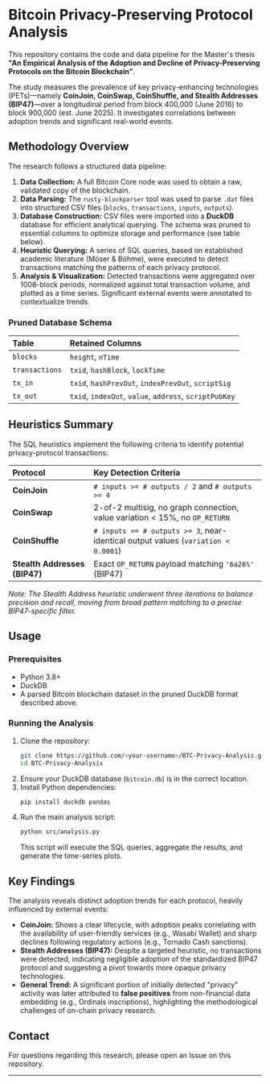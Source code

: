 # Bitcoin Privacy-Preserving Protocol Analysis

This repository contains the code and data pipeline for the Master's thesis **"An Empirical Analysis of the Adoption and Decline of Privacy-Preserving Protocols on the Bitcoin Blockchain"**.

The study measures the prevalence of key privacy-enhancing technologies (PETs)—namely **CoinJoin, CoinSwap, CoinShuffle, and Stealth Addresses (BIP47)**—over a longitudinal period from block 400,000 (June 2016) to block 900,000 (est. June 2025). It investigates correlations between adoption trends and significant real-world events.

## Methodology Overview

The research follows a structured data pipeline:

1.  **Data Collection:** A full Bitcoin Core node was used to obtain a raw, validated copy of the blockchain.
2.  **Data Parsing:** The `rusty-blockparser` tool was used to parse `.dat` files into structured CSV files (`blocks`, `transactions`, `inputs`, `outputs`).
3.  **Database Construction:** CSV files were imported into a **DuckDB** database for efficient analytical querying. The schema was pruned to essential columns to optimize storage and performance (see table below).
4.  **Heuristic Querying:** A series of SQL queries, based on established academic literature (Möser & Böhme), were executed to detect transactions matching the patterns of each privacy protocol.
5.  **Analysis & Visualization:** Detected transactions were aggregated over 1008-block periods, normalized against total transaction volume, and plotted as a time series. Significant external events were annotated to contextualize trends.

### Pruned Database Schema
| Table | Retained Columns |
| :--- | :--- |
| `blocks` | `height`, `nTime` |
| `transactions` | `txid`, `hashBlock`, `lockTime` |
| `tx_in` | `txid`, `hashPrevOut`, `indexPrevOut`, `scriptSig` |
| `tx_out` | `txid`, `indexOut`, `value`, `address`, `scriptPubKey` |

## Heuristics Summary

The SQL heuristics implement the following criteria to identify potential privacy-protocol transactions:

| Protocol | Key Detection Criteria |
| :--- | :--- |
| **CoinJoin** | `# inputs >= # outputs / 2` and `# outputs >= 4` |
| **CoinSwap** | 2-of-2 multisig, no graph connection, value variation < 15%, no `OP_RETURN` |
| **CoinShuffle** | `# inputs == # outputs >= 3`, near-identical output values (`variation < 0.0001`) |
| **Stealth Addresses (BIP47)** | Exact `OP_RETURN` payload matching `'6a26%'` (BIP47) |

*Note: The Stealth Address heuristic underwent three iterations to balance precision and recall, moving from broad pattern matching to a precise BIP47-specific filter.*

## Usage

### Prerequisites
- Python 3.8+
- DuckDB
- A parsed Bitcoin blockchain dataset in the pruned DuckDB format described above.

### Running the Analysis
1.  Clone the repository:
    ```bash
    git clone https://github.com/<your-username>/BTC-Privacy-Analysis.git
    cd BTC-Privacy-Analysis
    ```
2.  Ensure your DuckDB database (`bitcoin.db`) is in the correct location.
3.  Install Python dependencies:
    ```bash
    pip install duckdb pandas
    ```
4.  Run the main analysis script:
    ```bash
    python src/analysis.py
    ```
    This script will execute the SQL queries, aggregate the results, and generate the time-series plots.

## Key Findings

The analysis reveals distinct adoption trends for each protocol, heavily influenced by external events:
- **CoinJoin:** Shows a clear lifecycle, with adoption peaks correlating with the availability of user-friendly services (e.g., Wasabi Wallet) and sharp declines following regulatory actions (e.g., Tornado Cash sanctions).
- **Stealth Addresses (BIP47):** Despite a targeted heuristic, no transactions were detected, indicating negligible adoption of the standardized BIP47 protocol and suggesting a pivot towards more opaque privacy technologies.
- **General Trend:** A significant portion of initially detected "privacy" activity was later attributed to **false positives** from non-financial data embedding (e.g., Ordinals inscriptions), highlighting the methodological challenges of on-chain privacy research.

## Contact

For questions regarding this research, please open an Issue on this repository.

---
